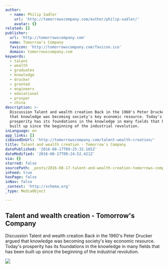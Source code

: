 ```yaml
---
author:
  - name: Philip Sadler
    url: 'http://tomorrowscompany.com/author/philip-sadler/'
    avatar: {}
related: []
publisher:
  url: 'http://tomorrowscompany.com'
  name: Tomorrow's Company
  favicon: 'http://tomorrowscompany.com/favicon.ico'
  domain: tomorrowscompany.com
keywords:
  - talent
  - wealth
  - graduates
  - knowledge
  - drucker
  - granted
  - engineers
  - educational
  - prosper
  - china
description: >-
  Discussion Talent and wealth creation Back in the 1960's Peter Drucker argued
  that knowledge was becoming society's key economic resource. Today's
  prosperity has its foundations in the knowledge in many fields that has been
  built up since the beginning of the industrial revolution.
inLanguage: en
app_links: []
isBasedOnUrl: 'http://tomorrowscompany.com/talent-wealth-creation/'
title: Talent and wealth creation - Tomorrow's Company
datePublished: '2016-08-17T09:25:32.165Z'
dateModified: '2016-08-17T09:24:52.421Z'
via: {}
starred: false
sourcePath: _posts/2016-08-17-talent-and-wealth-creation-tomorrows-company.md
inFeed: true
hasPage: false
inNav: false
_context: 'http://schema.org'
_type: MediaObject

---
```

<article style=""><h1>Talent and wealth creation - Tomorrow's Company</h1><p>Discussion Talent and wealth creation Back in the 1960's Peter Drucker argued that knowledge was becoming society's key economic resource. Today's prosperity has its foundations in the knowledge in many fields that has been built up since the beginning of the industrial revolution.</p><img src="http://tomorrowscompany.com/wp-content/uploads/2016/08/blackboard.jpg" /></article>